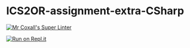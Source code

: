 # ICS2OR-assignment-extra-CSharp

[![Mr Coxall's Super Linter](https://github.com/Allen-Li-hub/ICS2O-Unit5-06-EXTRA//workflows/Mr%20Coxall's%20Super%20Linter/badge.svg)](https://github.com/Allen-Li-hub/ICS2O-Unit5-06-EXTRA//actions/)

[![Run on Repl.it](https://repl.it/badge/github/Allen-Li-hub/ICS2OR-assignment5-extra-CSharp/)](https://repl.it/github/Allen-Li-hub/ICS2OR-assignment5-extra-CSharp/)
